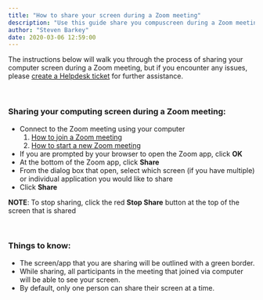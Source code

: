 ```yaml
---
title: "How to share your screen during a Zoom meeting"
description: "Use this guide share you compuscreen during a Zoom meeting."
author: "Steven Barkey"
date: 2020-03-06 12:59:00
---
```


<p>The instructions below will walk you through the process of sharing your computer screen during a Zoom meeting, but if you encounter any issues, please <a class="external-link" href="https://caeshelp.ucdavis.edu" target="_blank">create a Helpdesk ticket</a> for further assistance.</p>
<br />

<h3>Sharing your computing screen during a Zoom meeting:</h3>
<ul >
  <li>Connect to the Zoom meeting using your computer
    <ol  type="1">
      <li><a class="external-link" href="/documentation/helpdesk/join-zoom-meeting" target="_blank">How to join a Zoom meeting</a></li>
      <li><a class="external-link" href="/documentation/helpdesk/host-zoom-meeting" target="_blank">How to start a new Zoom meeting</a></li>
    </ol>
  </li>
  <li>If you are prompted by your browser to open the Zoom app, click <b>OK</b></li>
  <li>At the bottom of the Zoom app, click <b>Share</b></li>
  <li>From the dialog box that open, select which screen (if you have multiple) or individual application you would like to share</li>
  <li>Click <b>Share</b></li>
</ul>
<p><b>NOTE</b>: To stop sharing, click the red <b>Stop Share</b> button at the top of the screen that is shared</p>
<br />

<h3>Things to know:</h3>
<ul >
    <li>The screen/app that you are sharing will be outlined with a green border.</li>
    <li>While sharing, all participants in the meeting that joined via computer will be able to see your screen.</li>
    <li>By default, only one person can share their screen at a time.</li>
</ul>
<br />
